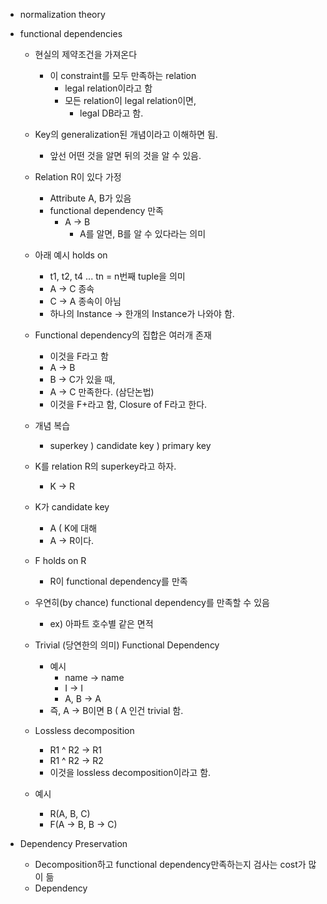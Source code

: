 - normalization theory
- functional dependencies
	- 현실의 제약조건을 가져온다
		- 이 constraint를 모두 만족하는 relation
			- legal relation이라고 함
			- 모든 relation이 legal relation이면,
				- legal DB라고 함.
	
	- Key의 generalization된 개념이라고 이해하면 됨.
		- 앞선 어떤 것을 알면 뒤의 것을 알 수 있음.
	
	- Relation R이 있다 가정
		- Attribute A, B가 있음
		- functional dependency 만족
			- A -> B
				- A를 알면, B를 알 수 있다라는 의미
	
	- 아래 예시 holds on
		- t1, t2, t4 ... tn = n번째 tuple을 의미
		- A -> C 종속
		- C -> A 종속이 아님
		- 하나의 Instance -> 한개의 Instance가 나와야 함.
	
	- Functional dependency의 집합은 여러개 존재
		- 이것을 F라고 함
		- A -> B
		- B -> C가 있을 때,
		- A -> C 만족한다. (삼단논법)
		- 이것을 F+라고 함, Closure of F라고 한다.

	- 개념 복습
		- superkey ) candidate key ) primary key
	 - K를 relation R의 superkey라고 하자.
		 - K -> R
	- K가 candidate key
		- A ( K에 대해
		- A -> R이다.
	 
	- F holds on R
		- R이 functional dependency를 만족
	- 우연히(by chance) functional dependency를 만족할 수 있음
		- ex) 아파트 호수별 같은 면적
	
	- Trivial (당연한의 의미) Functional Dependency
		- 예시
			- name -> name
			- I -> I
			- A, B -> A
		- 즉, A -> B이면 B ( A 인건 trivial 함.
	
	- Lossless decomposition
		- R1 ^ R2 -> R1
		- R1 ^ R2 -> R2
		- 이것을 lossless decomposition이라고 함.
	- 예시
		- R(A, B, C)
		- F(A -> B, B -> C)
		
- Dependency Preservation
	- Decomposition하고 functional dependency만족하는지 검사는 cost가 많이 듦
	- Dependency
		